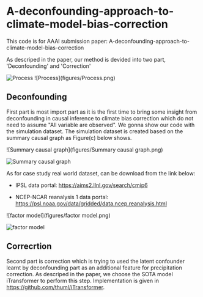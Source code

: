 # A-deconfounding-approach-to-climate-model-bias-correction

This code is for AAAI submission paper: A-deconfounding-approach-to-climate-model-bias-correction

As descriped in the paper, our method is devided into two part, 'Deconfounding' and 'Correction'

<img width="1310" alt="Process" src="https://github.com/user-attachments/assets/30942574-8fee-4c72-9e9e-54e71bf7daf1">
![Process](figures/Process.png)

## Deconfounding

First part is most import part as it is the first time to bring some insight from deconfounding in causal inference to climate bias correction
which do not need to assume "All variable are observed". We gonna show our code with the simulation dataset. The simulation dataset is created 
based on the summary causal graph as Figure(c) below shows.

![Summary causal graph](figures/Summary causal graph.png)

<img width="611" alt="Summary causal graph" src="https://github.com/user-attachments/assets/0e4ca3fe-4557-4a64-9e96-0b08765b9818">


As for case study real world dataset, can be download from the link below:

- IPSL data portal: https://aims2.llnl.gov/search/cmip6

- NCEP-NCAR reanalysis 1 data portal: https://psl.noaa.gov/data/gridded/data.ncep.reanalysis.html

![factor model](figures/factor model.png)
  
<img width="919" alt="factor model" src="https://github.com/user-attachments/assets/2c382f0c-b689-4538-a59e-e08325dde1b7">

## Correcrtion

Second part is correction which is trying to used the latent confounder learnt by deconfounding part as an additional feature for precipitation 
correction. As descriped in the paper, we choose the SOTA model iTransformer to perform this step. Implementation is given in https://github.com/thuml/iTransformer.

